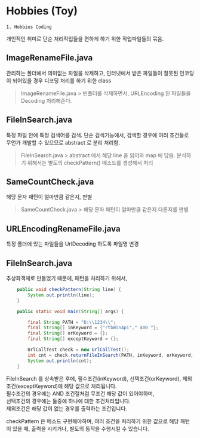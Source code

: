# Hobbies (Toy)

```
1. Hobbies Coding
```

개인적인 취미로 단순 처리작업들을 편하게 하기 위한 작업파일들의 묶음.  

ImageRenameFile.java
---
관리하는 폴더에서 의미없는 파일을 삭제하고, 인터넷에서 받은 파일들이 잘못된 인코딩이 되어있을 경우 디코딩 처리를 하기 위한 class
> ImageRenameFile.java > 빈폴더를 삭제하면서, URLEncoding 된 파일들을 Decoding 처리해준다.

FileInSearch.java
---
특정 파일 안에 특정 검색어를 검색. 단순 검색기능에서, 검색할 경우에 여러 조건들로 무언가 개발할 수 있으므로 abstract 로 분리 처리함.
> FileInSearch.java > abstract 에서 해당 line 을 읽어와 map 에 담음. 분석하기 위해서는 별도의 checkPattern() 메소드를 생성해서 처리

SameCountCheck.java
---
해당 문자 패턴이 얼마만큼 같은지, 판별
> SameCountCheck.java > 해당 문자 패턴이 얼마만큼 같은지 다른지를 판별

URLEncodingRenameFile.java
---
특정 폴더에 있는 파일들을  UrlDecoding 하도록 파일명 변경


FileInSearch.java
---
추상화객체로 만들었기 때문에, 패턴을 처리하기 위해서,

```java
    public void checkPattern(String line) {
        System.out.println(line);
    }

    public static void main(String[] args) {

        final String PATH = "D:\\1234\\";
        final String[] inKeyword = {"rtbWinApi"," 400 "};
        final String[] orKeyword = {};
        final String[] exceptKeyword = {};

        UrlCallTest check = new UrlCallTest();
        int cnt = check.returnFileInSearch(PATH, inKeyword, orKeyword, exceptKeyword);
        System.out.println(cnt);
    }
```
 
FileInSearch 를 상속받은 후에, 필수조건(inKeyword), 선택조건(orKeyword), 제외조건(exceptKeyword)에 해당 값으로 처리됩니다.  
필수조건의 경우에는 AND 조건절처럼 무조건 해당 값이 있어야하며,  
선택조건의 경우에는 둘중에 하나에 대한 조건처리입니다.  
제외조건은 해당 값이 없는 경우를 출력하는 조건입니다.  

checkPattern 은 메소드 구현해야하며, 여러 조건을 처리하기 위한 값으로 해당 패턴이 있을 때, 출력을 시키거나, 별도의 동작을 수행시킬 수 있습니다.  
